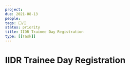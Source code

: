 ```yaml
---
project:
due: 2021-08-13
people:
tags: ⬜/🧨 
status: priority
title: IIDR Trainee Day Registration
type: [[Task]]
---
```


# IIDR Trainee Day Registration
